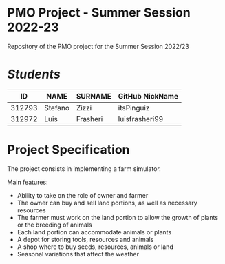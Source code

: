 # PMO Project - Summer Session 2022-23
Repository of the PMO project for the Summer Session 2022/23
<br>
# *Students*
| ID | NAME    | SURNAME   | GitHub NickName |
|----|---------|-----------|------------------|
| 312793 | Stefano | Zizzi    | itsPinguiz        |
| 312972 | Luis    | Frasheri | luisfrasheri99    |

# Project Specification
The project consists in implementing a farm simulator.

Main features:
* Ability to take on the role of owner and farmer
* The owner can buy and sell land portions, as well as necessary resources
* The farmer must work on the land portion to allow the growth of plants or the breeding of animals
* Each land portion can accommodate animals or plants
* A depot for storing tools, resources and animals
* A shop where to buy seeds, resources, animals or land
* Seasonal variations that affect the weather
